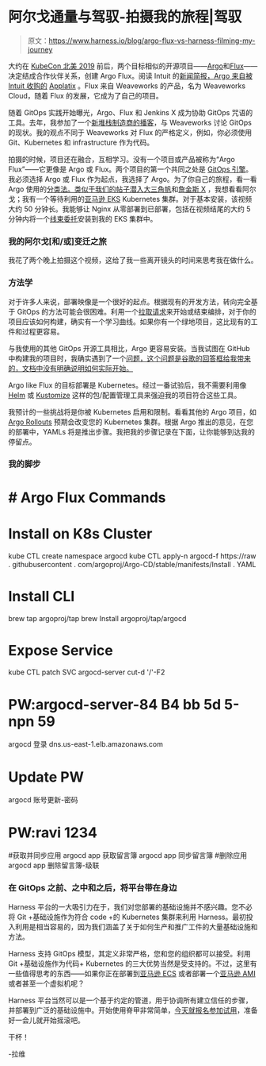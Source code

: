 # 阿尔戈通量与驾驭-拍摄我的旅程|驾驭

> 原文：<https://www.harness.io/blog/argo-flux-vs-harness-filming-my-journey>

大约在 [KubeCon 北美 2019](https://harness.io/2019/11/kubecon-na-recap-cloud-native-mainstream/) 前后，两个目标相似的开源项目——[Argo](https://argoproj.github.io/argo-cd/)和[Flux](https://www.weave.works/oss/flux/)——决定结成合作伙伴关系，创建 Argo Flux。阅读 Intuit 的[新闻简报，Argo 来自被 Intuit 收购的](https://www.intuit.com/blog/technology/introducing-argo-flux/) [Applatix](https://applatix.com/) 。Flux 来自 Weaveworks 的产品，名为 Weaveworks Cloud，随着 Flux 的发展，它成为了自己的项目。

随着 GitOps 实践开始曝光，Argo、Flux 和 Jenkins X 成为协助 GitOps 咒语的工具。去年，我参加了一个[新堆栈制造商的播客](https://soundcloud.com/thenewstackmakers/what-is-gitops-and-why-it-might-be-the-next-big-thing)，与 Weaveworks 讨论 GitOps 的现状。我的观点不同于 Weaveworks 对 Flux 的严格定义，例如，你必须使用 Git、Kubernetes 和 infrastructure 作为代码。

拍摄的时候，项目还在融合，互相学习。没有一个项目或产品被称为“Argo Flux”——它更像是 Argo 或 Flux。两个项目的第一个共同之处是 [GitOps 引擎](https://github.com/argoproj/gitops-engine)。我必须选择 Argo 或 Flux 作为起点，我选择了 Argo。为了你自己的旅程，看一看 Argo 使用的[分类法。类似于我们的帖子潜入](https://argoproj.github.io/argo-cd/core_concepts/)[大三角帆](https://harness.io/2020/02/spinnaker-vs-harness-filming-my-journey/)和[詹金斯 X](https://harness.io/2020/03/jenkins-x-vs-harness-filming-my-journey/) ，我想看看阿尔戈；我有一个等待利用的[亚马逊 EKS](https://aws.amazon.com/eks/) Kubernetes 集群。对于基本安装，该视频大约 50 分钟长。我能够让 Nginx 从零部署到已部署，包括在视频结尾的大约 5 分钟内将一个[线束委托](https://docs.harness.io/article/m383u53mp1-connect-to-your-target-kubernetes-platform)安装到我的 EKS 集群中。

### 我的阿尔戈[和/或]变迁之旅

我花了两个晚上拍摄这个视频，这给了我一些离开镜头的时间来思考我在做什么。

### 方法学

对于许多人来说，部署映像是一个很好的起点。根据现有的开发方法，转向完全基于 GitOps 的方法可能会很困难。利用一个[拉取请求](https://docs.github.com/en/github/collaborating-with-issues-and-pull-requests/about-pull-requests)来开始或结束编排，对于你的项目应该如何构建，确实有一个学习曲线。如果你有一个绿地项目，这比现有的工件和过程更容易。

与我使用的其他 GitOps 开源工具相比，Argo 更容易安装。当我试图在 GitHub 中构建我的项目时，我确实遇到了一个[问题，这个问题是谷歌的回答框给我带来的，文档中没有明确说明如何实际开始。](https://github.com/argoproj/argo-cd/issues/1719) 

Argo like Flux 的目标部署是 Kubernetes。经过一番试验后，我不需要利用像 [Helm](https://helm.sh/) 或 [Kustomize](https://kustomize.io/) 这样的包/配置管理工具来强迫我的项目符合这些工具。

我预计的一些挑战将是你被 Kubernetes 启用和限制。看看其他的 Argo 项目，如 [Argo Rollouts](https://argoproj.github.io/argo-rollouts/) 预期会改变您的 Kubernetes 集群。根据 Argo 推出的意见，在您的部署中，YAMLs 将是推出步骤。我把我的步骤记录在下面，让你能够到达我的停留点。

### 我的脚步

# # Argo Flux Commands
# Install on K8s Cluster
kube CTL create namespace argocd
kube CTL apply-n argocd-f https://raw . githubusercontent . com/argoproj/Argo-CD/stable/manifests/Install . YAML
# Install CLI
brew tap argoproj/tap
brew Install argoproj/tap/argocd
# Expose Service
kube CTL patch SVC argocd-server cut-d '/'-F2
# PW:argocd-server-84 B4 bb 5d 5-npn 59
argocd 登录 dns.us-east-1.elb.amazonaws.com
# Update PW
argocd 账号更新-密码
# PW:ravi 1234
#获取并同步应用
argocd app 获取留言簿
argocd app 同步留言簿
#删除应用
argocd app 删除留言簿-级联

### 在 GitOps 之前、之中和之后，将平台带在身边

Harness 平台的一大吸引力在于，我们对您部署的基础设施并不感兴趣。您不必将 Git +基础设施作为符合 code +的 Kubernetes 集群来利用 Harness。最初投入利用是相当容易的，因为我们涵盖了关于如何生产和推广工件的大量基础设施和方法。

Harness 支持 GitOps 模型，其定义非常严格，您和您的组织都可以接受。利用 Git +基础设施作为代码+ Kubernetes 的三大优势当然是受支持的。不过，这里有一些值得思考的东西——如果你正在部署到[亚马逊 ECS](https://aws.amazon.com/ecs/) 或者部署一个[亚马逊 AMI](https://docs.aws.amazon.com/AWSEC2/latest/UserGuide/AMIs.html) 或者甚至一个虚拟机呢？

Harness 平台当然可以是一个基于约定的管道，用于协调所有建立信任的步骤，并部署到广泛的基础设施中。开始使用脊甲非常简单，[今天就报名参加试用](https://harness.io/try-continuous-delivery-as-a-service-for-free/)，准备好一会儿就开始摇滚吧。

干杯！

-拉维